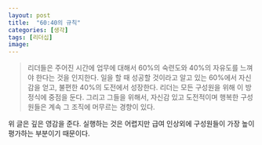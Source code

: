 ```yaml
---
layout: post
title:  "60:40의 규칙"
categories: [생각]
tags: [리더십]
image: 
---
```


> 리더들은 주어진 시간에 업무에 대해서 60%의 숙련도와 40%의 자유도를 느껴야 한다는 것을 인지한다.
> 일을 할 때 성공할 것이라고 알고 있는 60%에서 자신감을 얻고, 불편한 40%의 도전에서 성장한다.
> 리더는 모든 구성원을 위해 이 방정식에 중점을 둔다.
> 그리고 그들을 위해서, 자신감 있고 도전적이며 행복한 구성원들은 계속 그 조직에 머무르는 경향이 있다.

위 글은 깊은 영감을 준다. 실행하는 것은 어렵지만 급여 인상외에 구성원들이 가장 높이 평가하는 부분이기 때문이다.
